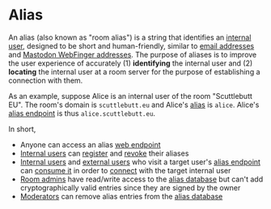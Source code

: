 # Alias

An alias (also known as "room alias") is a string that identifies an [internal user](../Stakeholders/Internal%20user.md), designed to be short and human-friendly, similar to [email addresses](https://en.wikipedia.org/wiki/Email_address) and [Mastodon WebFinger addresses](https://docs.joinmastodon.org/spec/webfinger/). The purpose of aliases is to improve the user experience of accurately (1) **identifying** the internal user and (2) **locating** the internal user at a room server for the purpose of establishing a connection with them.

As an example, suppose Alice is an internal user of the room "Scuttlebutt EU". The room's domain is `scuttlebutt.eu` and Alice's [alias](Alias%20string.md) is `alice`. Alice's [alias endpoint](Web%20endpoint.md) is thus `alice.scuttlebutt.eu`.

In short,

- Anyone can access an alias [web endpoint](Web%20endpoint.md)
- [Internal users](../Stakeholders/Internal%20user.md) can [register](Registration.md) and [revoke](Revocation.md) their aliases
- [Internal users](../Stakeholders/Internal%20user.md) and [external users](../Stakeholders/External%20user.md) who visit a target user's [alias endpoint](Web%20endpoint.md) can [consume it](Alias%20consumption.md) in order to [connect](../Participation/Tunneled%20connection.md) with the target internal user
- [Room admins](../Stakeholders/Room%20admin.md) have read/write access to the [alias database](Alias%20database.md) but can't add cryptographically valid entries since they are signed by the owner
- [Moderators](../Stakeholders/Moderator.md) can remove alias entries from the [alias database](Alias%20database.md)
